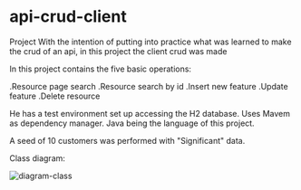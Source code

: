 # api-crud-client
Project With the intention of putting into practice what was learned to make the crud of an api, in this project the client crud was made

In this project contains the five basic operations: 

.Resource page search
.Resource search by id
.Insert new feature
.Update feature
.Delete resource


He has a test environment set up accessing the H2 database.
Uses Mavem as dependency manager.
Java being the language of this project.

A seed of 10 customers was performed with "Significant" data.

Class diagram: 

![diagram-class](https://github.com/gefersonholdorf/api-crud-client/assets/68699314/76a30272-c536-48e7-8c0c-9783d4a14e44)
